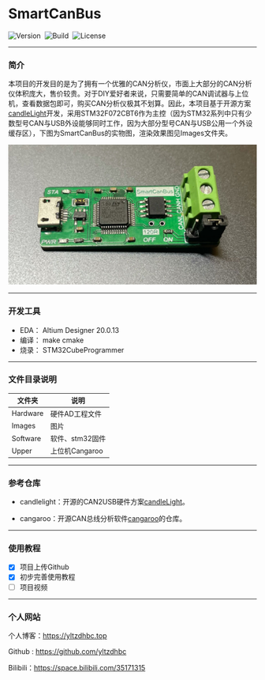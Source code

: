 # SmartCanBus
![Version](https://img.shields.io/badge/Version-1.0.0-brightgreen.svg)&nbsp;&nbsp;![Build](https://img.shields.io/badge/Build-Passed-success.svg)&nbsp;&nbsp;![License](https://img.shields.io/badge/License-MIT-blue.svg)

***

### 简介

​	本项目的开发目的是为了拥有一个优雅的CAN分析仪，市面上大部分的CAN分析仪体积庞大，售价较贵。对于DIY爱好者来说，只需要简单的CAN调试器与上位机，查看数据包即可，购买CAN分析仪极其不划算。因此，本项目基于开源方案[candleLight](https://github.com/candle-usb/candleLight_fw/tree/master)开发，采用STM32F072CBT6作为主控（因为STM32系列中只有少数型号CAN与USB外设能够同时工作，因为大部分型号CAN与USB公用一个外设缓存区），下图为SmartCanBus的实物图，渲染效果图见Images文件夹。

![3](Images/3.jpg)

***

### 开发工具

+ EDA： Altium Designer 20.0.13
+ 编译： make cmake
+ 烧录： STM32CubeProgrammer

***

### 文件目录说明

| 文件夹   | 说明            |
| -------- | --------------- |
| Hardware | 硬件AD工程文件  |
| Images   | 图片            |
| Software | 软件、stm32固件 |
| Upper    | 上位机Cangaroo  |

---

### 参考仓库

+ candlelight：开源的CAN2USB硬件方案[candleLight](https://github.com/candle-usb/candleLight_fw/tree/master)。

+ cangaroo：开源CAN总线分析软件[cangaroo](https://github.com/HubertD/cangaroo)的仓库。

---

### 使用教程

+ [x] 项目上传Github
+ [x] 初步完善使用教程
+ [ ] 项目视频

---

### 个人网站

个人博客：https://yltzdhbc.top 

Github : https://github.com/yltzdhbc 

Bilibili：https://space.bilibili.com/35171315 
